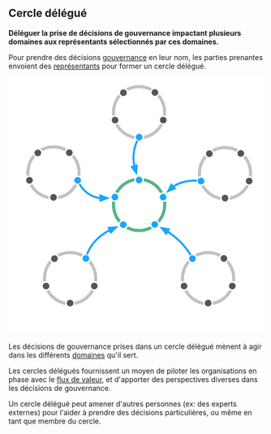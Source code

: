 ## Cercle délégué

**Déléguer la prise de décisions de gouvernance impactant plusieurs domaines aux représentants sélectionnés par ces domaines.**

Pour prendre des décisions [gouvernance](glossary:governance) en leur nom, les parties prenantes envoient des [représentants](section:representative) pour former un cercle délégué.

![Cercle délégué](img/structural-patterns/delegate-circle.png)

Les décisions de gouvernance prises dans un cercle délégué mènent à agir dans les différents [domaines](glossary:domain) qu'il sert.

Les cercles délégués fournissent un moyen de piloter les organisations en phase avec le [flux de valeur](glossary:flow-of-value), et d'apporter des perspectives diverses dans les décisions de gouvernance.

Un cercle délégué peut amener d'autres personnes (ex: des experts externes) pour l'aider à prendre des décisions particulières, ou même en tant que membre du cercle.